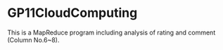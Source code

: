 # GP11CloudComputing
This is a MapReduce program including analysis of rating and comment (Column No.6~8).
